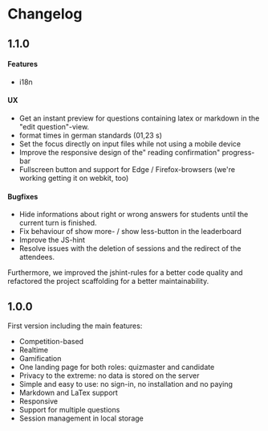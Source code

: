# Changelog

## 1.1.0

#### Features
* i18n

#### UX
* Get an instant preview for questions containing latex or markdown in the "edit question"-view.
* format times in german standards (01,23 s)
* Set the focus directly on input files while not using a mobile device
* Improve the responsive design of the" reading confirmation" progress-bar
* Fullscreen button and support for Edge / Firefox-browsers (we're working getting it on webkit, too)

#### Bugfixes
* Hide informations about right or wrong answers for students until the current turn is finished.
* Fix behaviour of show more- / show less-button in the leaderboard
* Improve the JS-hint 
* Resolve issues with the deletion of sessions and the redirect of the attendees.

Furthermore, we improved the jshint-rules for a better code quality and refactored the project scaffolding for a better maintainability.

## 1.0.0
First version including the main features:

* Competition-based
* Realtime
* Gamification
* One landing page for both roles: quizmaster and candidate
* Privacy to the extreme: no data is stored on the server
* Simple and easy to use: no sign-in, no installation and no paying
* Markdown and LaTex support
* Responsive
* Support for multiple questions
* Session management in local storage